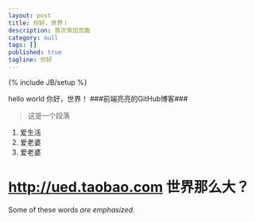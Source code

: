 ```yaml
---
layout: post
title: 你好，世界！
description: 首次添加页面
category: null
tags: []
published: true
tagline: 你好
---
```

{% include JB/setup %}

hello world
你好，世界！
###前端亮亮的GitHub博客###
>这是一个段落

1. 爱生活
2. 爱老婆
3. 爱老婆

<http://ued.taobao.com>
世界那么大？
================

Some of these words *are emphasized*.


